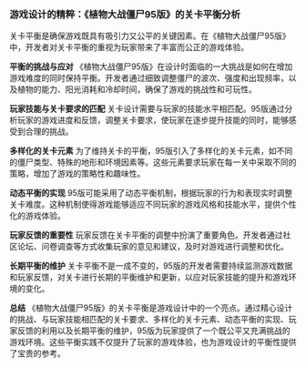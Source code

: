 ### 游戏设计的精粹：《植物大战僵尸95版》的关卡平衡分析

关卡平衡是确保游戏既具有吸引力又公平的关键因素。在《植物大战僵尸95版》中，开发者对关卡平衡的重视为玩家带来了丰富而公正的游戏体验。

**平衡的挑战与应对**
《植物大战僵尸95版》在设计时面临的一大挑战是如何在增加游戏难度的同时保持平衡。开发者通过细致调整僵尸的波次、强度和出现频率，以及植物的能力、阳光消耗和冷却时间，确保了游戏的挑战性和可玩性。

**玩家技能与关卡要求的匹配**
关卡设计需要与玩家的技能水平相匹配。95版通过分析玩家的游戏进度和反馈，调整关卡要求，使玩家在逐步提升技能的同时，能够感受到合理的挑战。

**多样化的关卡元素**
为了维持关卡的平衡，95版引入了多样化的关卡元素，如不同的僵尸类型、特殊的地形和环境因素等。这些元素要求玩家在每一关中采取不同的策略，增加了游戏的策略性和趣味性。

**动态平衡的实现**
95版可能采用了动态平衡机制，根据玩家的行为和表现实时调整关卡难度。这种机制使得游戏能够适应不同玩家的游戏风格和技能水平，提供个性化的游戏体验。

**玩家反馈的重要性**
玩家反馈在关卡平衡的调整中扮演了重要角色。开发者通过社区论坛、问卷调查等方式收集玩家的意见和建议，及时对游戏进行调整和优化。

**长期平衡的维护**
关卡平衡不是一成不变的，95版的开发者需要持续监测游戏数据和玩家反馈，对关卡进行长期的平衡维护和更新，以应对玩家技能的提升和游戏环境的变化。

**总结**
《植物大战僵尸95版》的关卡平衡是游戏设计中的一个亮点。通过精心设计的挑战、与玩家技能相匹配的关卡要求、多样化的关卡元素、动态平衡的实现、玩家反馈的利用以及长期平衡的维护，95版为玩家提供了一个既公平又充满挑战的游戏环境。这些平衡实践不仅提升了玩家的游戏体验，也为游戏设计的平衡性提供了宝贵的参考。